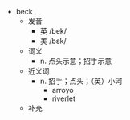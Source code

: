 - beck
  - 发音
    - 英 /bek/
    - 美 /bɛk/
  - 词义
    - n. 点头示意；招手示意
  - 近义词
    - n. 招手；点头；（英）小河
      - arroyo
      - riverlet
  - 补充